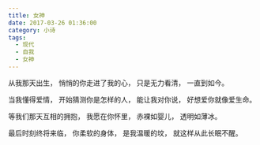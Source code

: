 ```yaml
---
title: 女神
date: 2017-03-26 01:36:00
category: 小诗
tags:
  - 现代
  - 自我
  - 女神
---
```


从我那天出生，
悄悄的你走进了我的心，
只是无力看清，
一直到如今。

<!--more-->

当我懂得爱情，
开始猜测你是怎样的人，
能让我对你说，
好想爱你就像爱生命。

等我们那天互相的拥抱，
我愿在你怀里，
赤裸如婴儿，
透明如薄冰。

最后时刻终将来临，
你柔软的身体，
是我温暖的坟，
就这样从此长眠不醒。
